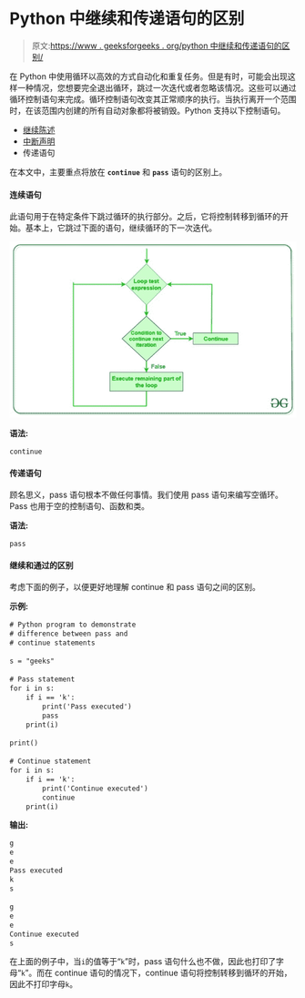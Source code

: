 # Python 中继续和传递语句的区别

> 原文:[https://www . geeksforgeeks . org/python 中继续和传递语句的区别/](https://www.geeksforgeeks.org/difference-between-continue-and-pass-statements-in-python/)

在 Python 中使用循环以高效的方式自动化和重复任务。但是有时，可能会出现这样一种情况，您想要完全退出循环，跳过一次迭代或者忽略该情况。这些可以通过循环控制语句来完成。循环控制语句改变其正常顺序的执行。当执行离开一个范围时，在该范围内创建的所有自动对象都将被销毁。Python 支持以下控制语句。

*   [继续陈述](https://www.geeksforgeeks.org/python-continue-statement/)
*   [中断声明](https://www.geeksforgeeks.org/python-break-statement/)
*   传递语句

在本文中，主要重点将放在 **`continue`** 和 **`pass`** 语句的区别上。

#### 连续语句

此语句用于在特定条件下跳过循环的执行部分。之后，它将控制转移到循环的开始。基本上，它跳过下面的语句，继续循环的下一次迭代。

![Continue-statement-python2](img/bea7eb73739f08097a669fe683564dc1.png)

**语法:**

```
continue

```

#### 传递语句

顾名思义，pass 语句根本不做任何事情。我们使用 pass 语句来编写空循环。Pass 也用于空的控制语句、函数和类。

**语法:**

```
pass

```

#### 继续和通过的区别

考虑下面的例子，以便更好地理解 continue 和 pass 语句之间的区别。

**示例:**

```
# Python program to demonstrate
# difference between pass and 
# continue statements

s = "geeks"

# Pass statement
for i in s:
    if i == 'k':
        print('Pass executed')
        pass
    print(i)

print()

# Continue statement
for i in s:
    if i == 'k':
        print('Continue executed')
        continue
    print(i)
```

**输出:**

```
g
e
e
Pass executed
k
s

g
e
e
Continue executed
s

```

在上面的例子中，当`i`的值等于“`k`”时，pass 语句什么也不做，因此也打印了字母“`k`”。而在 continue 语句的情况下，continue 语句将控制转移到循环的开始，因此不打印字母`k`。